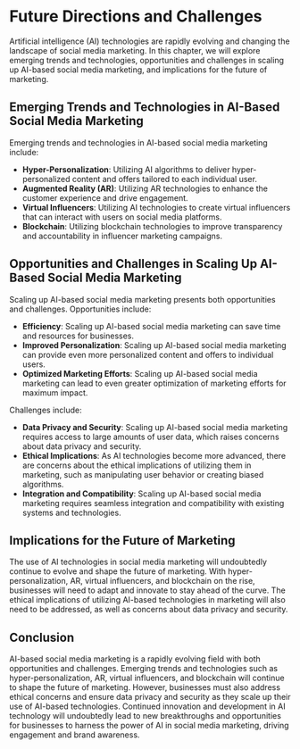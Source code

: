 Future Directions and Challenges
=========================================

Artificial intelligence (AI) technologies are rapidly evolving and changing the landscape of social media marketing. In this chapter, we will explore emerging trends and technologies, opportunities and challenges in scaling up AI-based social media marketing, and implications for the future of marketing.

Emerging Trends and Technologies in AI-Based Social Media Marketing
-------------------------------------------------------------------

Emerging trends and technologies in AI-based social media marketing include:

* **Hyper-Personalization**: Utilizing AI algorithms to deliver hyper-personalized content and offers tailored to each individual user.
* **Augmented Reality (AR)**: Utilizing AR technologies to enhance the customer experience and drive engagement.
* **Virtual Influencers**: Utilizing AI technologies to create virtual influencers that can interact with users on social media platforms.
* **Blockchain**: Utilizing blockchain technologies to improve transparency and accountability in influencer marketing campaigns.

Opportunities and Challenges in Scaling Up AI-Based Social Media Marketing
--------------------------------------------------------------------------

Scaling up AI-based social media marketing presents both opportunities and challenges. Opportunities include:

* **Efficiency**: Scaling up AI-based social media marketing can save time and resources for businesses.
* **Improved Personalization**: Scaling up AI-based social media marketing can provide even more personalized content and offers to individual users.
* **Optimized Marketing Efforts**: Scaling up AI-based social media marketing can lead to even greater optimization of marketing efforts for maximum impact.

Challenges include:

* **Data Privacy and Security**: Scaling up AI-based social media marketing requires access to large amounts of user data, which raises concerns about data privacy and security.
* **Ethical Implications**: As AI technologies become more advanced, there are concerns about the ethical implications of utilizing them in marketing, such as manipulating user behavior or creating biased algorithms.
* **Integration and Compatibility**: Scaling up AI-based social media marketing requires seamless integration and compatibility with existing systems and technologies.

Implications for the Future of Marketing
----------------------------------------

The use of AI technologies in social media marketing will undoubtedly continue to evolve and shape the future of marketing. With hyper-personalization, AR, virtual influencers, and blockchain on the rise, businesses will need to adapt and innovate to stay ahead of the curve. The ethical implications of utilizing AI-based technologies in marketing will also need to be addressed, as well as concerns about data privacy and security.

Conclusion
----------

AI-based social media marketing is a rapidly evolving field with both opportunities and challenges. Emerging trends and technologies such as hyper-personalization, AR, virtual influencers, and blockchain will continue to shape the future of marketing. However, businesses must also address ethical concerns and ensure data privacy and security as they scale up their use of AI-based technologies. Continued innovation and development in AI technology will undoubtedly lead to new breakthroughs and opportunities for businesses to harness the power of AI in social media marketing, driving engagement and brand awareness.

